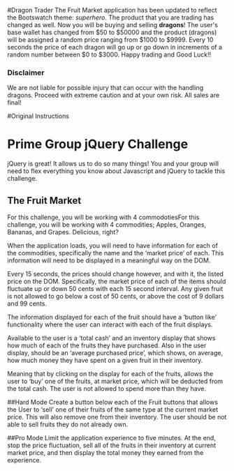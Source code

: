 #Dragon Trader
The Fruit Market application has been updated to reflect the Bootswatch theme: _superhero_. The product that you are trading has changed as well. Now you will be buying and selling **dragons**!
The user's base wallet has changed from $50 to $50000 and the product (dragons) will be assigned a random price ranging from $1000 to $9999. Every 10 seconds the price of each dragon will go up or go down in increments of a random number between $0 to $3000.
Happy trading and Good Luck!!
### Disclaimer
We are not liable for possible injury that can occur with the handling dragons. Proceed with extreme caution and at your own risk. All sales are final!

#Original Instructions
# Prime Group jQuery Challenge
jQuery is great! It allows us to do so many things! You and your group will need to flex everything you know about 
Javascript and jQuery to tackle this challenge. 

## The Fruit Market
For this challenge, you will be working with 4 commodotiesFor this challenge, you will be working with 4 commodities; 
Apples, Oranges, Bananas, and Grapes. Delicious, right?

When the application loads, you will need to have information for each of the commodities, specifically the name 
and the ‘market price’ of each. This information will need to be displayed in a meaningful way on the DOM.

Every 15 seconds, the prices should change however, and with it, the listed price on the DOM. Specifically, 
the market price of each of the items should fluctuate up or down 50 cents with each 15 second interval. 
Any given fruit is not allowed to go below a cost of 50 cents, or above the cost of 9 dollars and 99 cents. 

The information displayed for each of the fruit should have a ‘button like’ functionality where the user can 
interact with each of the fruit displays.

Available to the user is a ‘total cash’ and an inventory display that shows how much of each of the fruits they 
have purchased. Also in the user display, should be an ‘average purchased price’, which shows, on average, how 
much money they have spent on a given fruit in their inventory.

Meaning that by clicking on the display for each of the fruits, allows the user to ‘buy’ one of the fruits, at 
market price, which will be deducted from the total cash. The user is not allowed to spend more than they have.


##Hard Mode
Create a button below each of the Fruit buttons that allows the User to ‘sell’ one of their fruits of the same 
type at the current market price. This will also remove one from their inventory. The user should be not able to 
sell fruits they do not already own.

##Pro Mode
Limit the application experience to five minutes. At the end, stop the price fluctuation, sell all of the fruits 
in their inventory at current market price, and then display the total money they earned from the experience. 

